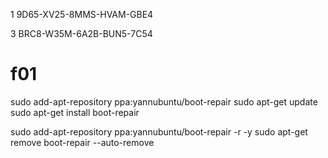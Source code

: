 1
9D65-XV25-8MMS-HVAM-GBE4

3
BRC8-W35M-6A2B-BUN5-7C54




# f01

sudo add-apt-repository ppa:yannubuntu/boot-repair
sudo apt-get update
sudo apt-get install boot-repair

sudo add-apt-repository ppa:yannubuntu/boot-repair -r -y
sudo apt-get remove boot-repair --auto-remove
